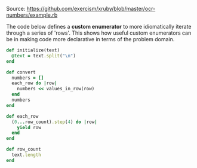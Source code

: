 Source: https://github.com/exercism/xruby/blob/master/ocr-numbers/example.rb


The code below defines a **custom enumerator** to more idiomatically iterate through a series of 'rows'. This shows how useful custom enumerators can be in making code more declarative in terms of the problem domain.

``` ruby
def initialize(text)
  @text = text.split("\n")
end

def convert
  numbers = []
  each_row do |row|
    numbers << values_in_row(row)
  end
  numbers
end

def each_row
  (0...row_count).step(4) do |row|
    yield row
  end
end

def row_count
  text.length
end
```


